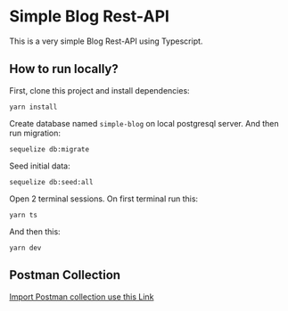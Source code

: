 # Simple Blog Rest-API
This is a very simple Blog Rest-API using Typescript.

## How to run locally?

First, clone this project and install dependencies:
```
yarn install
```

Create database named ``simple-blog`` on local postgresql server. And then run migration:
```
sequelize db:migrate
```

Seed initial data:
```
sequelize db:seed:all
```

Open 2 terminal sessions. On first terminal run this:
```
yarn ts
```
And then this:
```
yarn dev
```

## Postman Collection
[Import Postman collection use this Link](https://www.getpostman.com/collections/0abe4723c82dc1672667/)
